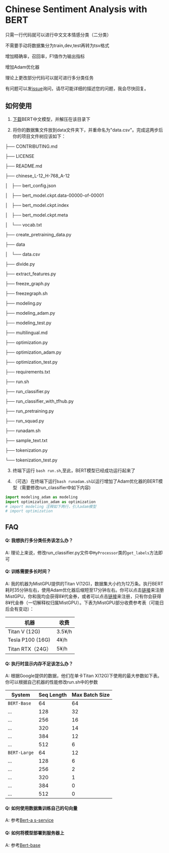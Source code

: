 # Chinese Sentiment Analysis with BERT

只需一行代码就可以进行中文文本情感分类（二分类）

不需要手动将数据集分为train,dev,test再转为tsv格式

增加精确率，召回率，F1值作为输出指标

增加Adam优化器

理论上更改部分代码可以就可进行多分类任务

有问题可以发[issue](https://github.com/Gnomeek/ChineseSentimentAnalysiswithBERT/issues)询问，请尽可能详细的描述您的问题，我会尽快回复。

## 如何使用
1. [下载](https://storage.googleapis.com/bert_models/2018_11_03/chinese_L-12_H-768_A-12.zip)BERT中文模型，并解压在该目录下

2. 将你的数据集文件放到data文件夹下，并重命名为"data.csv"。完成这两步后你的项目文件树应该如下：

  ├── CONTRIBUTING.md

  ├── LICENSE

  ├── README.md

  ├── chinese_L-12_H-768_A-12

  │   ├── bert_config.json

  │   ├── bert_model.ckpt.data-00000-of-00001

  │   ├── bert_model.ckpt.index

  │   ├── bert_model.ckpt.meta

  │   └── vocab.txt

  ├── create_pretraining_data.py

  ├── data

  │   └── data.csv

  ├── divide.py

  ├── extract_features.py

  ├── freeze_graph.py

  ├── freezegraph.sh

  ├── modeling.py

  ├── modeling_adam.py

  ├── modeling_test.py

  ├── multilingual.md

  ├── optimization.py

  ├── optimization_adam.py

  ├── optimization_test.py

  ├── requirements.txt

  ├── run.sh

  ├── run_classifier.py

  ├── run_classifier_with_tfhub.py

  ├── run_pretraining.py

  ├── run_squad.py

  ├── runadam.sh

  ├── sample_text.txt

  ├── tokenization.py

  └── tokenization_test.py

3. 终端下运行 `bash run.sh`,至此，BERT模型已经成功运行起来了

4. （可选）在终端下运行`bash runadam.sh`以运行增加了Adam优化器的BERT模型（需要修改run_classifier中如下内容)

```python
import modeling_adam as modeling
import optimization_adam as optimization
# import modeling 注释如下两行，引入adam模型
# import optimization
```




## FAQ

#### Q: 我想执行多分类任务该怎么办？

A: 理论上来说，修改run_classifier.py文件中`MyProcessor`类的`get_labels`方法即可

#### Q: 训练需要多长时间？

A: 我的机器为MistGPU提供的Titan V(12G)，数据集大小约为12万条。执行BERT耗时35分钟左右，使用Adam优化器后缩短至17分钟左右。你可以点击[链接](mistgpu.com/i/747128)来注册MistGPU，你和我均会获得8¥代金券，或者可以点击[链接](mistgpu.com)来注册，只有你会获得8¥代金券（一切解释权归属MistGPU）。下表为MistGPU部分收费参考表（可能日后会有变动）：

| 机器             | 收费   |
| ---------------- | ------ |
| Titan V (12G)    | 3.5¥/h |
| Tesla P100 (16G) | 4¥/h   |
| Titan RTX（24G） | 5¥/h   |

#### Q: 执行时显示内存不足该怎么办？

A: 根据Google提供的数据，他们在单卡Titan X(12G)下使用的最大参数如下表。你可以根据自己机器的性能修改run.sh中的参数

System       | Seq Length | Max Batch Size
------------ | ---------- | --------------
`BERT-Base`  | 64         | 64
...          | 128        | 32
...          | 256        | 16
...          | 320        | 14
...          | 384        | 12
...          | 512        | 6
`BERT-Large` | 64         | 12
...          | 128        | 6
...          | 256        | 2
...          | 320        | 1
...          | 384        | 0
...          | 512        | 0

#### Q: 如何使用数据集训练自己的句向量

A: 参考[Bert-a s-service](https://github.com/hanxiao/bert-as-service)

#### Q: 如何将模型部署到服务器上

A: 参考[Bert-base](https://github.com/macanv/BERT-BiLSTM-CRF-NER)

